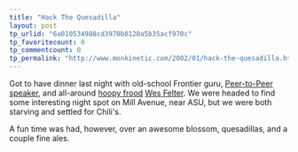 ```yaml
---
title: "Hack The Quesadilla"
layout: post
tp_urlid: "6a010534988cd3970b0120a5b35acf970c"
tp_favoritecount: 0
tp_commentcount: 0
tp_permalink: "http://www.monkinetic.com/2002/01/hack-the-quesadilla.html"
---
```

Got to have dinner last night with old-school Frontier guru, <a href="http://www.internet2.edu/activities/html/p2pworkshop.html">Peer-to-Peer speaker</a>, and all-around <a href="http://www.systemtoolbox.com/towelday/">hoopy frood</a> <a href="http://wmf.editthispage.com/">Wes Felter</a>. We were headed to find some interesting night spot on Mill Avenue, near ASU, but we were both starving and settled for Chili&#39;s.<p>
A fun time was had, however, over an awesome blossom, quesadillas,  and a couple fine ales.</p>
